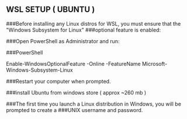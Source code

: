 ## WSL SETUP ( UBUNTU )

###Before installing any Linux distros for WSL, you must ensure that the "Windows Subsystem for Linux" 
###optional feature is enabled:

###Open PowerShell as Administrator and run:

###PowerShell

   Enable-WindowsOptionalFeature -Online -FeatureName Microsoft-Windows-Subsystem-Linux

###Restart your computer when prompted.

###install Ubuntu from windows store ( approx ~260 mb )

###The first time you launch a Linux distribution in Windows, you will be prompted to create a 
###UNIX username and password.

